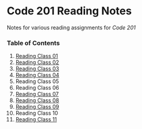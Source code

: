 # Code 201 Reading Notes #

Notes for various reading assignments for *Code 201*

### Table of Contents ###
1. [Reading Class 01](class01.md)
1. [Reading Class 02](class02.md)
1. [Reading Class 03](class03.md)
1. [Reading Class 04](class04.md)
1. Reading Class 05
1. Reading Class 06
1. [Reading Class 07](class07.md)
1. [Reading Class 08](class08.md)
1. [Reading Class 09](class09.md)
1. Reading Class 10
1. [Reading Class 11](class11.md)